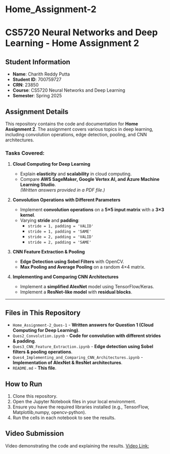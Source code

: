 # Home_Assignment-2

# CS5720 Neural Networks and Deep Learning - Home Assignment 2

## Student Information

- **Name**: Charith Reddy Putta
- **Student ID**: 700759727
- **CRN**: 23850
- **Course**: CS5720 Neural Networks and Deep Learning
- **Semester**: Spring 2025

## Assignment Details

This repository contains the code and documentation for **Home Assignment 2**. The assignment covers various topics in deep learning, including convolution operations, edge detection, pooling, and CNN architectures.

### **Tasks Covered:**

1. **Cloud Computing for Deep Learning**

   - Explain **elasticity** and **scalability** in cloud computing.
   - Compare **AWS SageMaker, Google Vertex AI, and Azure Machine Learning Studio**.  
     _(Written answers provided in a PDF file.)_

2. **Convolution Operations with Different Parameters**

   - Implement **convolution operations** on a **5×5 input matrix** with a **3×3 kernel**.
   - Varying **stride** and **padding**:
     - `stride = 1, padding = 'VALID'`
     - `stride = 1, padding = 'SAME'`
     - `stride = 2, padding = 'VALID'`
     - `stride = 2, padding = 'SAME'`

3. **CNN Feature Extraction & Pooling**

   - **Edge Detection using Sobel Filters** with OpenCV.
   - **Max Pooling and Average Pooling** on a random 4×4 matrix.

4. **Implementing and Comparing CNN Architectures**
   - Implement a **simplified AlexNet** model using TensorFlow/Keras.
   - Implement a **ResNet-like model** with **residual blocks**.

---

## **Files in This Repository**

- `Home_Assignment-2_Ques-1` - **Written answers for Question 1 (Cloud Computing for Deep Learning)**.
- `Ques2_Convolution.ipynb` - **Code for convolution with different strides & padding**.
- `Ques3_CNN_Feature_Extraction.ipynb` - **Edge detection using Sobel filters & pooling operations**.
- `Ques4_Implementing_and_Comparing_CNN_Architectures.ipynb` - **Implementation of AlexNet & ResNet architectures**.
- `README.md` - **This file**.

## How to Run

1. Clone this repository.
2. Open the Jupyter Notebook files in your local environment.
3. Ensure you have the required libraries installed (e.g., TensorFlow, Matplotlib,numpy, opencv-python).
4. Run the cells in each notebook to see the results.

## Video Submission

Video demonstrating the code and explaining the results.
[Video Link:](https://drive.google.com/file/d/1fx89BiukD4VR59oNeL3bgb0elIxj_7yT/view?usp=sharing)
